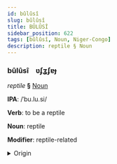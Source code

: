 ```yaml
---
id: bûlûsî
slug: bûlûsî
title: BÛLÛSÎ
sidebar_position: 622
tags: [bûlûsî, Noun, Niger-Congo]
description: reptile § Noun
---
```


### bûlûsî&emsp;<span kind="abugida">ʋʄʓʄɐɟ</span>

*reptile* **§** [Noun](../../tags/Noun)

**IPA**: /ˈbu.lu.si/

**Verb**: to be a reptile

**Noun**: reptile

**Modifier**: reptile-related

<details>
    <summary>Origin</summary>
    Chichewa buluzi <br/>
    <em>Niger-Congo Language Family</em>
</details>
